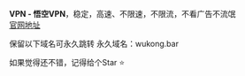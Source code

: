 
**VPN - 悟空VPN**，稳定，高速、不限速，不限流，不看广告不流氓  
[官网地址](https://wukongapp.net)

保留以下域名可永久跳转
永久域名：wukong.bar

如果觉得还不错，记得给个Star ⭐️